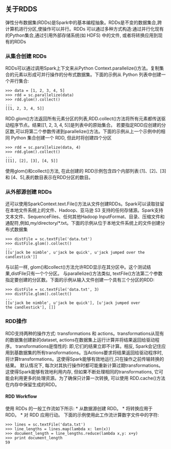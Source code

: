 <h2>关于RDDS</h2>

弹性分布数据集(RDDs)是Spark中的基本编程抽象。RDDs是不变的数据集合,跨计算机进行分区,使操作可以并行。RDDs 可以通过多种方式构造:通过并行化现有的Python集合,通过引用外部存储系统(如 HDFS) 中的文件, 或者将转换应用到现有的RDDs

<h3>从集合创建 RDDs</h3>

RDDs可以通过调用Spark上下文来从Python Context.parallelize()方法。复制集合的元素以形成可并行操作的分布式数据集。下面的示例从 Python 列表中创建一个并行集合:

```
>>> data = [1, 2, 3, 4, 5]
>>> rdd = sc.parallelize(data)
>>> rdd.glom().collect()
...
[[1, 2, 3, 4, 5]]
```

RDD.glom()方法返回所有元素分区的列表,RDD.collect()方法将所有元素都传送驱动程序节点。结果[[1, 2, 3, 4, 5]]是列表中的原始集合。
若要指定RDD应创建的分区数,可以将第二个参数传递到parallelize()方法。下面的示例从上一个示例中的相同 Python 集合创建一个 RDD, 但此时将创建四个分区

```
>>> rdd = sc.parallelize(data, 4)
>>> rdd.glom().collect()
...
[[1], [2], [3], [4, 5]]
```

使用glom()和collect()方法, 在此创建的 RDD示例包含四个内部列表:[1]、[2]、[3] 和 [4、5],表的数目表示在RDD分区的数目。

<h3>从外部源创建 RDDs</h3>
还可以使用SparkContext.text.File()方法从文件创建RDDs。Spark可以读取驻留在本地文件系统上的文件、Hadoop、亚马逊 S3 支持的任何存储源。Spark支持文本文件、SequenceFiles、任何其他Hadoop InputFormat、目录、压缩文件和通配符,例如,my/directory/*.txt。下面的示例从位于本地文件系统上的文件创建分布式数据集

```
>>> distFile = sc.textFile('data.txt')
>>> distFile.glom().collect()
...
[[u'jack be nimble', u'jack be quick', u'jack jumped over the candlestick']]
```

与以前一样, glom()和collect()方法允许RDD显示在其分区中。这个测试结果,distFile只有一个个分区。
与parallelize()方法类似, textFile()方法第二个参数指定要创建的分区数。下面的示例从输入文件创建一个具有三个分区的RDD:

```
>>> distFile = sc.textFile('data.txt', 3)
>>> distFile.glom().collect()
...
[[u'jack be nimble', u'jack be quick'], [u'jack jumped over
the candlestick'], []]
```

<h3>RDD操作</h3>

RDD支持两种的操作方式: transformations 和 actions。transformations从现有的数据集创建新的dataset, actions在数据集上运行计算并将结果返回给驱动程序。
transformations是惰性的: 即,它们的结果立即不计算。相反, Spark会记住应用到基数据集的所有transformations。当Actions要求将结果返回给驱动程序时, 将计算transformations。这使得Spark能够有效地运行,只在操作之前传输转换的结果。
默认情况下, 每次对其执行操作时都可能重新计算过期transformations。这使得Spark能够有效地利用内存, 但如果不断处理相同的transformations, 它可能会利用更多的处理资源。为了确保只计算一次转换, 可以使用 RDD.cache()方法在内存中保留生成的RDD。

<h4>RDD Workflow</h4>
使用 RDDs 的一般工作流如下所示:
* 从数据源创建 RDD。
* 将转换应用于 RDD。
* 对 RDD 应用行动。
下面的示例使用此工作流计算数字文件中的字符:

```
>>> lines = sc.textFile('data.txt')
>>> line_lengths = lines.map(lambda x: len(x))
>>> document_length = line_lengths.reduce(lambda x,y: x+y)
>>> print document_length
59
```